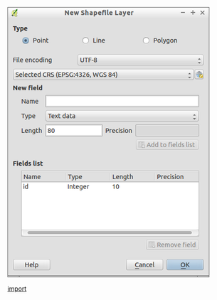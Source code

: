 ![](../images/QgsNewVectorLayerDialog-standalone.png)

[import](../gui/qgis-sample-QgsNewVectorLayerDialog.py)

